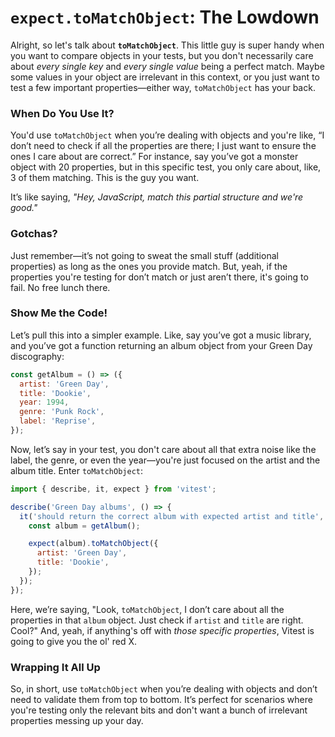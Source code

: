 # `expect.toMatchObject`: The Lowdown

Alright, so let's talk about **`toMatchObject`**. This little guy is super handy when you want to compare objects in your tests, but you don't necessarily care about _every single key_ and _every single value_ being a perfect match. Maybe some values in your object are irrelevant in this context, or you just want to test a few important properties—either way, `toMatchObject` has your back.

### When Do You Use It?

You'd use `toMatchObject` when you’re dealing with objects and you're like, “I don’t need to check if all the properties are there; I just want to ensure the ones I care about are correct.” For instance, say you’ve got a monster object with 20 properties, but in this specific test, you only care about, like, 3 of them matching. This is the guy you want.

It’s like saying, _"Hey, JavaScript, match this partial structure and we're good."_

### Gotchas?

Just remember—it’s not going to sweat the small stuff (additional properties) as long as the ones you provide match. But, yeah, if the properties you're testing for don’t match or just aren’t there, it's going to fail. No free lunch there.

### Show Me the Code!

Let’s pull this into a simpler example. Like, say you’ve got a music library, and you’ve got a function returning an album object from your Green Day discography:

```js
const getAlbum = () => ({
  artist: 'Green Day',
  title: 'Dookie',
  year: 1994,
  genre: 'Punk Rock',
  label: 'Reprise',
});
```

Now, let’s say in your test, you don't care about all that extra noise like the label, the genre, or even the year—you're just focused on the artist and the album title. Enter `toMatchObject`:

```js
import { describe, it, expect } from 'vitest';

describe('Green Day albums', () => {
  it('should return the correct album with expected artist and title', () => {
    const album = getAlbum();

    expect(album).toMatchObject({
      artist: 'Green Day',
      title: 'Dookie',
    });
  });
});
```

Here, we’re saying, "Look, `toMatchObject`, I don’t care about all the properties in that `album` object. Just check if `artist` and `title` are right. Cool?" And, yeah, if anything's off with _those specific properties_, Vitest is going to give you the ol' red X.

### Wrapping It All Up

So, in short, use `toMatchObject` when you’re dealing with objects and don’t need to validate them from top to bottom. It’s perfect for scenarios where you're testing only the relevant bits and don't want a bunch of irrelevant properties messing up your day.
